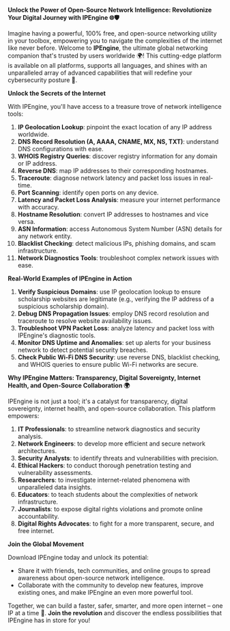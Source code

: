**Unlock the Power of Open-Source Network Intelligence: Revolutionize Your Digital Journey with IPEngine 🌐🛡️**

Imagine having a powerful, 100% free, and open-source networking utility in your toolbox, empowering you to navigate the complexities of the internet like never before. Welcome to **IPEngine**, the ultimate global networking companion that's trusted by users worldwide 🌍! This cutting-edge platform is available on all platforms, supports all languages, and shines with an unparalleled array of advanced capabilities that will redefine your cybersecurity posture 🔐.

**Unlock the Secrets of the Internet**

With IPEngine, you'll have access to a treasure trove of network intelligence tools:

1.  **IP Geolocation Lookup**: pinpoint the exact location of any IP address worldwide.
2.  **DNS Record Resolution (A, AAAA, CNAME, MX, NS, TXT)**: understand DNS configurations with ease.
3.  **WHOIS Registry Queries**: discover registry information for any domain or IP address.
4.  **Reverse DNS**: map IP addresses to their corresponding hostnames.
5.  **Traceroute**: diagnose network latency and packet loss issues in real-time.
6.  **Port Scanning**: identify open ports on any device.
7.  **Latency and Packet Loss Analysis**: measure your internet performance with accuracy.
8.  **Hostname Resolution**: convert IP addresses to hostnames and vice versa.
9.  **ASN Information**: access Autonomous System Number (ASN) details for any network entity.
10. **Blacklist Checking**: detect malicious IPs, phishing domains, and scam infrastructure.
11. **Network Diagnostics Tools**: troubleshoot complex network issues with ease.

**Real-World Examples of IPEngine in Action**

1.  **Verify Suspicious Domains**: use IP geolocation lookup to ensure scholarship websites are legitimate (e.g., verifying the IP address of a suspicious scholarship domain).
2.  **Debug DNS Propagation Issues**: employ DNS record resolution and traceroute to resolve website availability issues.
3.  **Troubleshoot VPN Packet Loss**: analyze latency and packet loss with IPEngine's diagnostic tools.
4.  **Monitor DNS Uptime and Anomalies**: set up alerts for your business network to detect potential security breaches.
5.  **Check Public Wi-Fi DNS Security**: use reverse DNS, blacklist checking, and WHOIS queries to ensure public Wi-Fi networks are secure.

**Why IPEngine Matters: Transparency, Digital Sovereignty, Internet Health, and Open-Source Collaboration 🌍**

IPEngine is not just a tool; it's a catalyst for transparency, digital sovereignty, internet health, and open-source collaboration. This platform empowers:

1.  **IT Professionals**: to streamline network diagnostics and security analysis.
2.  **Network Engineers**: to develop more efficient and secure network architectures.
3.  **Security Analysts**: to identify threats and vulnerabilities with precision.
4.  **Ethical Hackers**: to conduct thorough penetration testing and vulnerability assessments.
5.  **Researchers**: to investigate internet-related phenomena with unparalleled data insights.
6.  **Educators**: to teach students about the complexities of network infrastructure.
7.  **Journalists**: to expose digital rights violations and promote online accountability.
8.  **Digital Rights Advocates**: to fight for a more transparent, secure, and free internet.

**Join the Global Movement**

Download IPEngine today and unlock its potential:

*   Share it with friends, tech communities, and online groups to spread awareness about open-source network intelligence.
*   Collaborate with the community to develop new features, improve existing ones, and make IPEngine an even more powerful tool.

Together, we can build a faster, safer, smarter, and more open internet – one IP at a time 🚀. **Join the revolution** and discover the endless possibilities that IPEngine has in store for you!